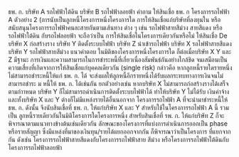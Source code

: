 ธพ. ก.
บริษัท A
รถไฟฟ้าใต้ดิน
บริษัท B
รถไฟฟ้าลอยฟ้า
คำถาม
ให้สินเชื่อ
ธพ. ก
โครงการรถไฟฟ้า A
ตัวอย่าง 2 (การนับเป็นลูกหนี้โครงการหนึ่งโครงการใด
การให้สินเชื่อแก่บริษัทที่ลงทุนใน
หรือสนับสนุนโครงการรถไฟฟ้าคนละสายกันตามเส้นทาง
ต่าง ๆ เช่น รถไฟฟ้าสายสีม่วง สายสีแดง หรือรถไฟฟ้าใต้ดิน กับรถไฟลอยฟ้า จะถือว่าเป็น
การให้สินเชื่อในโครงการเดียวกันหรือไม่
ให้สินเชื่อ
De
บริษัท X
ก่อสร้างราง
บริษัท Y
ติดตั้งระบบไฟฟ้า
บริษัท Z
นําเข้ารถไฟฟ้า
บริษัท X
รถไฟฟ้าสายสีแดง
บริษัท Y
รถไฟฟ้าสายสีม่วง
แนวคําตอบ
ในมิติของโครงการหนึ่งโครงการใด ก็ต่อเมื่อบริษัท X Y และ Z มีฐานะ
การเงินและความสามารถในการชำระหนี้ที่เกี่ยวเนื่องสัมพันธ์กันอย่างใกล้ชิด
จนเสมือนเป็นความเสี่ยงที่เกิดจากการให้สินเชื่อแก่บุคคลเดียวกัน (single
risk) กล่าวคือ หากลูกหนี้รายใดรายหนึ่งไม่สามารถชำระหนี้ให้แก่ ธพ. ก. ได้
จะส่งผลให้ลูกหนี้อีกรายหนึ่งได้รับผลกระทบทางการเงินจนไม่สามารถชำระ
ม
หนี้ให้ ธพ. ก. ได้เช่นกัน
ยกตัวอย่างเช่น หากบริษัท X ไม่สามารถก่อสร้างรางได้เสร็จตามกำาหนด
บริษัท Y ก็ไม่สามารถดำเนินการติดตั้งระบบไฟฟ้าได้ ทำให้บริษัท Y ไม่ได้รับ
เงินค่าจ้าง และทั้งบริษัท X และ Y ต่างก็ไม่มีแหล่งรายได้อื่นนอกจาก
โครงการรถไฟฟ้า A ที่จะนำมาชำระหนี้ให้ ธพ. ก. ดังนั้น จึงนับสินเชื่อที่
ธพ. ก. ให้แก่บริษัท X และ Y สำหรับใช้ในโครงการรถไฟฟ้า A นี้ รวมเป็น
ลูกหนี้รายเดียวกันในมิติโครงการใดโครงการหนึ่ง สำหรับสินเชื่อที่ รพ. ก.
ให้แก่บริษัท Z ก็จะพิจารณาตามแนวทางข้างต้นเช่นเดียวกัน
ลักษณะของโครงการที่แบ่งการดำเนินการออกเป็น phase หรือรายสัญญา
ซึ่งมีแหล่งที่มาของเงินทุน/รายได้แยกออกจากกัน ก็พิจารณาว่าเป็นโครงการ
ที่แยกจากกัน ดังเช่น โครงการรถไฟฟ้าสายสีแดงกับโครงการรถไฟฟ้าสาย
สีม่วง หรือโครงการรถไฟฟ้าใต้ดินกับโครงการรถไฟฟ้าลอยฟ้า
